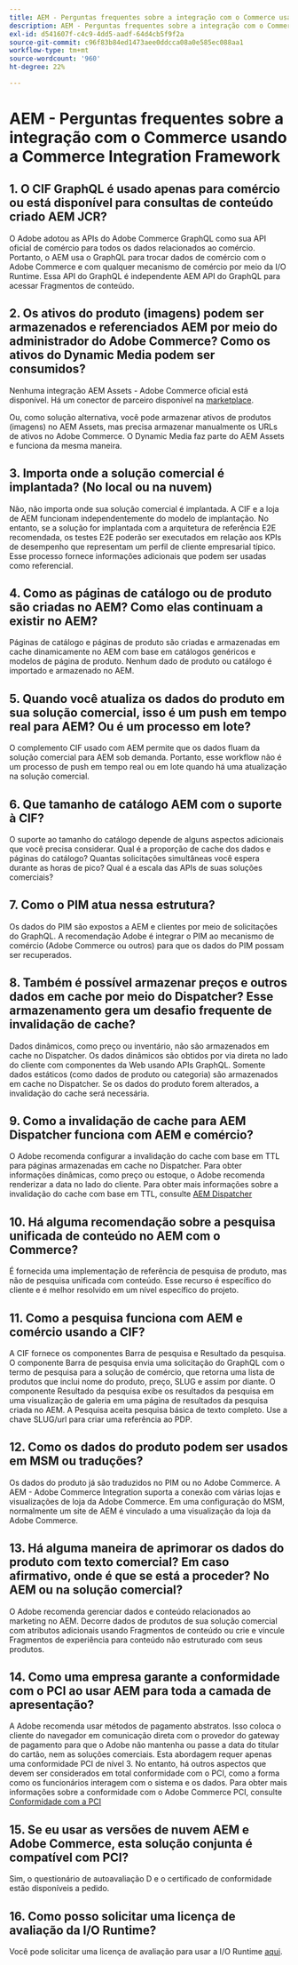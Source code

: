 ```yaml
---
title: AEM - Perguntas frequentes sobre a integração com o Commerce usando a Commerce Integration Framework
description: AEM - Perguntas frequentes sobre a integração com o Commerce usando a Commerce Integration Framework
exl-id: d541607f-c4c9-4dd5-aadf-64d4cb5f9f2a
source-git-commit: c96f83b84ed1473aee0ddcca08a0e585ec088aa1
workflow-type: tm+mt
source-wordcount: '960'
ht-degree: 22%

---
```


# AEM - Perguntas frequentes sobre a integração com o Commerce usando a Commerce Integration Framework

## 1. O CIF GraphQL é usado apenas para comércio ou está disponível para consultas de conteúdo criado AEM JCR?

O Adobe adotou as APIs do Adobe Commerce GraphQL como sua API oficial de comércio para todos os dados relacionados ao comércio. Portanto, o AEM usa o GraphQL para trocar dados de comércio com o Adobe Commerce e com qualquer mecanismo de comércio por meio da I/O Runtime. Essa API do GraphQL é independente AEM API do GraphQL para acessar Fragmentos de conteúdo.

## 2. Os ativos do produto (imagens) podem ser armazenados e referenciados AEM por meio do administrador do Adobe Commerce? Como os ativos do Dynamic Media podem ser consumidos?

Nenhuma integração AEM Assets - Adobe Commerce oficial está disponível. Há um conector de parceiro disponível na [marketplace](https://marketplace.magento.com/partner/bounteous_ecomm).

Ou, como solução alternativa, você pode armazenar ativos de produtos (imagens) no AEM Assets, mas precisa armazenar manualmente os URLs de ativos no Adobe Commerce. O Dynamic Media faz parte do AEM Assets e funciona da mesma maneira.

## 3. Importa onde a solução comercial é implantada? (No local ou na nuvem)

Não, não importa onde sua solução comercial é implantada. A CIF e a loja de AEM funcionam independentemente do modelo de implantação. No entanto, se a solução for implantada com a arquitetura de referência E2E recomendada, os testes E2E poderão ser executados em relação aos KPIs de desempenho que representam um perfil de cliente empresarial típico. Esse processo fornece informações adicionais que podem ser usadas como referencial.

## 4. Como as páginas de catálogo ou de produto são criadas no AEM? Como elas continuam a existir no AEM?

Páginas de catálogo e páginas de produto são criadas e armazenadas em cache dinamicamente no AEM com base em catálogos genéricos e modelos de página de produto. Nenhum dado de produto ou catálogo é importado e armazenado no AEM.

## 5. Quando você atualiza os dados do produto em sua solução comercial, isso é um push em tempo real para AEM? Ou é um processo em lote?

O complemento CIF usado com AEM permite que os dados fluam da solução comercial para AEM sob demanda. Portanto, esse workflow não é um processo de push em tempo real ou em lote quando há uma atualização na solução comercial.

## 6. Que tamanho de catálogo AEM com o suporte à CIF?

O suporte ao tamanho do catálogo depende de alguns aspectos adicionais que você precisa considerar. Qual é a proporção de cache dos dados e páginas do catálogo? Quantas solicitações simultâneas você espera durante as horas de pico? Qual é a escala das APIs de suas soluções comerciais?

## 7. Como o PIM atua nessa estrutura?

Os dados do PIM são expostos a AEM e clientes por meio de solicitações do GraphQL. A recomendação Adobe é integrar o PIM ao mecanismo de comércio (Adobe Commerce ou outros) para que os dados do PIM possam ser recuperados.

## 8. Também é possível armazenar preços e outros dados em cache por meio do Dispatcher? Esse armazenamento gera um desafio frequente de invalidação de cache?

Dados dinâmicos, como preço ou inventário, não são armazenados em cache no Dispatcher. Os dados dinâmicos são obtidos por via direta no lado do cliente com componentes da Web usando APIs GraphQL. Somente dados estáticos (como dados de produto ou categoria) são armazenados em cache no Dispatcher. Se os dados do produto forem alterados, a invalidação do cache será necessária.

## 9. Como a invalidação de cache para AEM Dispatcher funciona com AEM e comércio?

O Adobe recomenda configurar a invalidação do cache com base em TTL para páginas armazenadas em cache no Dispatcher. Para obter informações dinâmicas, como preço ou estoque, o Adobe recomenda renderizar a data no lado do cliente. Para obter mais informações sobre a invalidação do cache com base em TTL, consulte [AEM Dispatcher](https://experienceleague.adobe.com/docs/experience-cloud-kcs/kbarticles/KA-17458.html?lang=en)

## 10. Há alguma recomendação sobre a pesquisa unificada de conteúdo no AEM com o Commerce?

É fornecida uma implementação de referência de pesquisa de produto, mas não de pesquisa unificada com conteúdo. Esse recurso é específico do cliente e é melhor resolvido em um nível específico do projeto.

## 11. Como a pesquisa funciona com AEM e comércio usando a CIF?

A CIF fornece os componentes Barra de pesquisa e Resultado da pesquisa. O componente Barra de pesquisa envia uma solicitação do GraphQL com o termo de pesquisa para a solução de comércio, que retorna uma lista de produtos que inclui nome do produto, preço, SLUG e assim por diante. O componente Resultado da pesquisa exibe os resultados da pesquisa em uma visualização de galeria em uma página de resultados da pesquisa criada no AEM. A Pesquisa aceita pesquisa básica de texto completo. Use a chave SLUG/url para criar uma referência ao PDP.

## 12. Como os dados do produto podem ser usados em MSM ou traduções?

Os dados do produto já são traduzidos no PIM ou no Adobe Commerce. A AEM - Adobe Commerce Integration suporta a conexão com várias lojas e visualizações de loja da Adobe Commerce. Em uma configuração do MSM, normalmente um site de AEM é vinculado a uma visualização da loja da Adobe Commerce.

## 13. Há alguma maneira de aprimorar os dados do produto com texto comercial? Em caso afirmativo, onde é que se está a proceder? No AEM ou na solução comercial?

O Adobe recomenda gerenciar dados e conteúdo relacionados ao marketing no AEM. Decorre dados de produtos de sua solução comercial com atributos adicionais usando Fragmentos de conteúdo ou crie e vincule Fragmentos de experiência para conteúdo não estruturado com seus produtos.

## 14. Como uma empresa garante a conformidade com o PCI ao usar AEM para toda a camada de apresentação?

A Adobe recomenda usar métodos de pagamento abstratos. Isso coloca o cliente do navegador em comunicação direta com o provedor do gateway de pagamento para que o Adobe não mantenha ou passe a data do titular do cartão, nem as soluções comerciais. Esta abordagem requer apenas uma conformidade PCI de nível 3. No entanto, há outros aspectos que devem ser considerados em total conformidade com o PCI, como a forma como os funcionários interagem com o sistema e os dados. Para obter mais informações sobre a conformidade com o Adobe Commerce PCI, consulte [Conformidade com a PCI](https://business.adobe.com/products/magento/pci-compliance.html)

## 15. Se eu usar as versões de nuvem AEM e Adobe Commerce, esta solução conjunta é compatível com PCI?

Sim, o questionário de autoavaliação D e o certificado de conformidade estão disponíveis a pedido.

## 16. Como posso solicitar uma licença de avaliação da I/O Runtime?

Você pode solicitar uma licença de avaliação para usar a I/O Runtime [aqui](https://adobeio.typeform.com/to/obqgRm).
